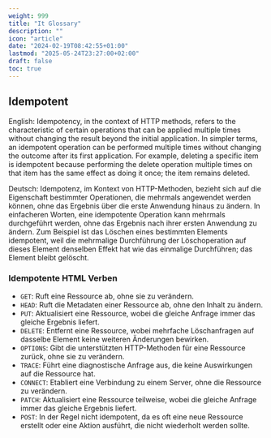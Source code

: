 ```yaml
---
weight: 999
title: "It Glossary"
description: ""
icon: "article"
date: "2024-02-19T08:42:55+01:00"
lastmod: "2025-05-24T23:27:00+02:00"
draft: false
toc: true
---
```


## Idempotent

English:
Idempotency, in the context of HTTP methods, refers to the characteristic of certain operations that can be applied multiple times without changing the result beyond the initial application. In simpler terms, an idempotent operation can be performed multiple times without changing the outcome after its first application. For example, deleting a specific item is idempotent because performing the delete operation multiple times on that item has the same effect as doing it once; the item remains deleted.

Deutsch:
Idempotenz, im Kontext von HTTP-Methoden, bezieht sich auf die Eigenschaft bestimmter Operationen, die mehrmals angewendet werden können, ohne das Ergebnis über die erste Anwendung hinaus zu ändern. In einfacheren Worten, eine idempotente Operation kann mehrmals durchgeführt werden, ohne das Ergebnis nach ihrer ersten Anwendung zu ändern. Zum Beispiel ist das Löschen eines bestimmten Elements idempotent, weil die mehrmalige Durchführung der Löschoperation auf dieses Element denselben Effekt hat wie das einmalige Durchführen; das Element bleibt gelöscht.

### Idempotente HTML Verben

- `GET`: Ruft eine Ressource ab, ohne sie zu verändern.
- `HEAD`: Ruft die Metadaten einer Ressource ab, ohne den Inhalt zu ändern.
- `PUT`: Aktualisiert eine Ressource, wobei die gleiche Anfrage immer das gleiche Ergebnis liefert.
- `DELETE`: Entfernt eine Ressource, wobei mehrfache Löschanfragen auf dasselbe Element keine weiteren Änderungen bewirken.
- `OPTIONS`: Gibt die unterstützten HTTP-Methoden für eine Ressource zurück, ohne sie zu verändern.
- `TRACE`: Führt eine diagnostische Anfrage aus, die keine Auswirkungen auf die Ressource hat.
- `CONNECT`: Etabliert eine Verbindung zu einem Server, ohne die Ressource zu verändern.
- `PATCH`: Aktualisiert eine Ressource teilweise, wobei die gleiche Anfrage immer das gleiche Ergebnis liefert.
- `POST`: In der Regel nicht idempotent, da es oft eine neue Ressource erstellt oder eine Aktion ausführt, die nicht wiederholt werden sollte.
